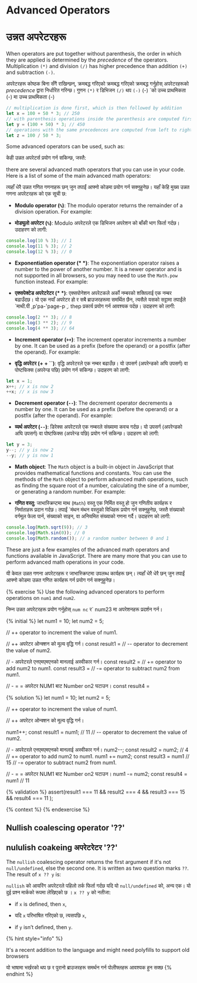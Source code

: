 # Advanced Operators

# उन्नत अपरेटरहरू

When operators are put together without parenthesis, the order in which they are applied is determined by the _precedence_ of the operators. Multiplication `(*)` and division `(/)` has higher precedence than addition `(+)` and subtraction `(-)`.

अपरेटरहरू कोष्ठक बिना सँगै राखिन्छन्, क्रमबद्ध गरिएको क्रमबद्ध गरिएको क्रमबद्ध गर्नुहोस् अपरेटरहरूको _precedence_ द्वारा निर्धारित गरिन्छ। गुणन `(*)` र डिभिजन `(/)` थप `(-)` (-) `को उच्च प्राथमिकता (-) मा उच्च प्राथमिकता (-)

```javascript
// multiplication is done first, which is then followed by addition
let x = 100 + 50 * 3; // 250
// with parenthesis operations inside the parenthesis are computed first
let y = (100 + 50) * 3; // 450
// operations with the same precedences are computed from left to right
let z = 100 / 50 * 3;
```

Some advanced operators can be used, such as:

केही उन्नत अपरेटर्स प्रयोग गर्न सकिन्छ, जस्तै:

there are several advanced math operators that you can use in your code. Here is a list of some of the main advanced math operators:

त्यहाँ धेरै उन्नत गणित गणनाहरू छन् जुन तपाईं आफ्नो कोडमा प्रयोग गर्न सक्नुहुनेछ। यहाँ केहि मुख्य उन्नत गणना अपरेटरहरू को एक सूची छ:

* **Modulo operator (`%`)**: The modulo operator returns the remainder of a division operation. For example:

* **मोड्युलो अपरेटर (`%`)**: Modulo अपरेटरले एक डिभिजन अपरेशन को बाँकी भाग फिर्ता गर्दछ। उदाहरण को लागी:

```javascript
console.log(10 % 3); // 1
console.log(11 % 3); // 2
console.log(12 % 3); // 0
```

* **Exponentiation operator (\* *)**: The exponentiation operator raises a number to the power of another number. It is a newer operator and is not supported in all browsers, so you may need to use the `Math.pow` function instead. For example:

* **एक्सपेक्टेड अपरेटरेटर (\* *)**: एक्सपोनेशन अपरेटकले अर्को नम्बरको शक्तिलाई एक नम्बर बढाउँदछ। यो एक नयाँ अपरेटर हो र सबै ब्राउजरहरूमा समर्थित छैन, त्यसैले यसको सट्टामा तपाईंले `माथी.पी ,p'pa-'page-p્ર thep प्रकार्य प्रयोग गर्न आवश्यक पर्दछ। उदाहरण को लागी:

```javascript
console.log(2 ** 3); // 8
console.log(3 ** 2); // 9
console.log(4 ** 3); // 64
```

* **Increment operator (`++`)**: The increment operator increments a number by one. It can be used as a prefix (before the operand) or a postfix (after the operand). For example:

* **वृद्धि अपरेटर (+ + ``)**: वृद्धि अपरेटरले एक नम्बर बढाउँछ। यो उपसर्ग (अपरेन्डको अघि उपसर्ग) वा पोष्टफिक्स (अपरेन्ड पछि) प्रयोग गर्न सकिन्छ। उदाहरण को लागी:

```javascript
let x = 1;
x++; // x is now 2
++x; // x is now 3
```

* **Decrement operator (`--`)**: The decrement operator decrements a number by one. It can be used as a prefix (before the operand) or a postfix (after the operand). For example:

* **व्यर्थ अपरेटर (`--`)**: डिरेक्स अपरेटरले एक नम्बरले संख्यामा कवच गर्दछ। यो उपसर्ग (अपरेन्डको अघि उपसर्ग) वा पोष्टफिक्स (अपरेन्ड पछि) प्रयोग गर्न सकिन्छ। उदाहरण को लागी:

```javascript
let y = 3;
y--; // y is now 2
--y; // y is now 1
```

* **Math object**: The `Math` object is a built-in object in JavaScript that provides mathematical functions and constants. You can use the methods of the `Math` object to perform advanced math operations, such as finding the square root of a number, calculating the sine of a number, or generating a random number. For example:

* **गणित वस्तु**: जाभास्क्रिप्टमा माथ (`Math`) वस्तु एक निर्मित वस्तु हो जुन गणितीय कार्यहरू र निर्माताहरू प्रदान गर्दछ। तपाईं `मंथन मंथन वस्तुको विधिहरू प्रयोग गर्न सक्नुहुनेछ, जस्तै संख्याको वर्गमूल फेला पार्न, संख्याको साइन, वा अनियमित संख्याको गणना गर्दै। उदाहरण को लागी:

```javascript
console.log(Math.sqrt(9)); // 3
console.log(Math.sin(0)); // 0
console.log(Math.random()); // a random number between 0 and 1
```

These are just a few examples of the advanced math operators and functions available in JavaScript. There are many more that you can use to perform advanced math operations in your code.

यी केवल उन्नत गणना अपरेटरहरू र जाभास्क्रिप्टमा उपलब्ध कार्यहरू छन्। त्यहाँ धेरै धेरै छन् जुन तपाईं आफ्नो कोडमा उन्नत गणित कार्यहरू गर्न प्रयोग गर्न सक्नुहुनेछ।

{% exercise %}
Use the following advanced operators to perform operations on `num1` and `num2`.

निम्न उन्नत अपरेटरहरू प्रयोग गर्नुहोस् `num nc` र` num23 मा अपरेशनहरू प्रदर्शन गर्न।

{% initial %}
let num1 = 10;
let num2 = 5;

// ++ operator to increment the value of num1.

// ++ अपरेटर ओन्क्शन को मूल्य वृद्धि गर्न।
const result1 =
// -- operator to decrement the value of num2.

// - अपरेटरले एनएमएमएनको मानलाई अस्वीकार गर्न।
const result2 =
//  += operator to add num2 to num1.
const result3 =
// -= operator to subtract num2 from num1.

// - = = अपरेटर NUM1 बाट Number on2 घटाउन।
const result4 =

{% solution %}
let num1 = 10;
let num2 = 5;

// ++ operator to increment the value of num1.

// ++ अपरेटर ओन्क्शन को मूल्य वृद्धि गर्न।

num1++;
const result1 = num1; // 11
// -- operator to decrement the value of num2.

// - अपरेटरले एनएमएमएनको मानलाई अस्वीकार गर्न।
num2--;
const result2 = num2; // 4
//  += operator to add num2 to num1.
num1 += num2;
const result3 = num1 // 15
// -= operator to subtract num2 from num1.

// - = = अपरेटर NUM1 बाट Number on2 घटाउन।
num1 -= num2;
const result4 = num1 // 11

{% validation %}
assert(result1 === 11 && result2 === 4 && result3 === 15 && result4 === 11 );

{% context %}
{% endexercise %}

## Nullish coalescing operator '??'

## nululish coakeing अपरेटरेटर '??'

The `nullish` coalescing operator returns the first argument if it's not `null/undefined`, else the second one. It is written as two question marks `??`. The result of `x ?? y` is:

`nullish` को आयरिंग अपरेटरले पहिलो तर्क फिर्ता गर्दछ यदि यो `null/undefined` को, अन्य एक। यो दुई प्रश्न मार्कको रूपमा लेखिएको छ । `x ?? y` को नतीजा:

* if `x` is defined, then `x`,

* यदि `x` परिभाषित गरिएको छ, त्यसपछि `x`,
* if `y` isn’t defined, then `y`.

{% hint style="info" %}

It's a recent addition to the language and might need polyfills to support old browsers

यो भाषामा भर्खरको थप छ र पुरानो ब्राउजरहरू समर्थन गर्न पोलीफ्लहरू आवश्यक हुन सक्छ
{% endhint %}
